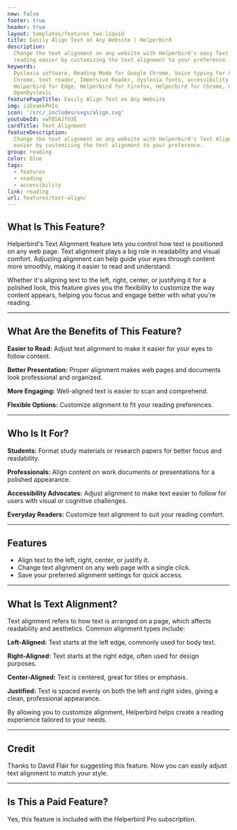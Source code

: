 ```yaml
---
new: false
footer: true
header: true
layout: templates/features_two.liquid
title: Easily Align Text on Any Website | Helperbird
description:
  Change the text alignment on any website with Helperbird's easy Text Alignment feature. Make
  reading easier by customizing the text alignment to your preference. Try it today!
keywords:
  Dyslexia software, Reading Mode for Google Chrome, Voice typing for Chrome, Text to speech for
  Chrome, text reader, Immersive Reader, dyslexia fonts, accessibility software, dyslexia software,
  Helperbird for Edge, Helperbird for Firefox, Helperbird for Chrome, Opendyslexic for Chrome,
  OpenDyslexic
featurePageTitle: Easily Align Text on Any Website
img: i1EeaekPHIo
icon: '/src/_includes/svgs/align.svg'
youtubeId: vwT8SAJfU3E
cardTitle: Text Alignment
featureDescription:
  Change the text alignment on any website with Helperbird's Text Alignment feature. Make reading
  easier by customizing the text alignment to your preference.
group: reading
color: blue
tags:
  - features
  - reading
  - accessibility
link: reading
url: features/text-align/
---
```



## What Is This Feature?

Helperbird's Text Alignment feature lets you control how text is positioned on any web page. Text alignment plays a big role in readability and visual comfort. Adjusting alignment can help guide your eyes through content more smoothly, making it easier to read and understand.

Whether it's aligning text to the left, right, center, or justifying it for a polished look, this feature gives you the flexibility to customize the way content appears, helping you focus and engage better with what you're reading.

---

## What Are the Benefits of This Feature?


**Easier to Read:** Adjust text alignment to make it easier for your eyes to follow content.  

**Better Presentation:** Proper alignment makes web pages and documents look professional and organized.  

**More Engaging:** Well-aligned text is easier to scan and comprehend.  

**Flexible Options:** Customize alignment to fit your reading preferences.  

---

## Who Is It For?


**Students:** Format study materials or research papers for better focus and readability.  

**Professionals:** Align content on work documents or presentations for a polished appearance.  

**Accessibility Advocates:** Adjust alignment to make text easier to follow for users with visual or cognitive challenges.  

**Everyday Readers:** Customize text alignment to suit your reading comfort.  

---

## Features

- Align text to the left, right, center, or justify it.  
- Change text alignment on any web page with a single click.  
- Save your preferred alignment settings for quick access.  

---

## What Is Text Alignment?

Text alignment refers to how text is arranged on a page, which affects readability and aesthetics. Common alignment types include:  

**Left-Aligned:** Text starts at the left edge, commonly used for body text.  

**Right-Aligned:** Text starts at the right edge, often used for design purposes.  

**Center-Aligned:** Text is centered, great for titles or emphasis.  

**Justified:** Text is spaced evenly on both the left and right sides, giving a clean, professional appearance.

By allowing you to customize alignment, Helperbird helps create a reading experience tailored to your needs.

---

## Credit

Thanks to David Flair for suggesting this feature. Now you can easily adjust text alignment to match your style.

---

## Is This a Paid Feature?

Yes, this feature is included with the Helperbird Pro subscription.
